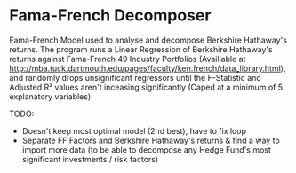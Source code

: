 # Fama-French Decomposer
Fama-French Model used to analyse and decompose Berkshire Hathaway's returns. The program runs a Linear Regression of Berkshire Hathaway's returns against Fama-French 49 Industry Portfolios (Availiable at http://mba.tuck.dartmouth.edu/pages/faculty/ken.french/data_library.html), and randomly drops unsignificant regressors until the F-Statistic and Adjusted R² values aren't inceasing significantly (Caped at a minimum of 5 explanatory variables)

TODO:
- Doesn't keep most optimal model (2nd best), have to fix loop
- Separate FF Factors and Berkshire Hathaway's returns & find a way to import more data (to be able to decompose any Hedge Fund's most significant investments / risk factors)
